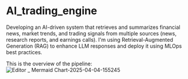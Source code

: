 # AI_trading_engine

Developing an AI-driven system that retrieves and summarizes financial news, market trends, and trading signals from multiple sources (news, research reports, and earnings calls). I'm using Retrieval-Augmented Generation (RAG) to enhance LLM responses and deploy it using MLOps best practices.

This is the overview of the pipeline:
![Editor _ Mermaid Chart-2025-04-04-155245](https://github.com/user-attachments/assets/8f0c2672-bda0-4eea-b037-5623852795ab)
